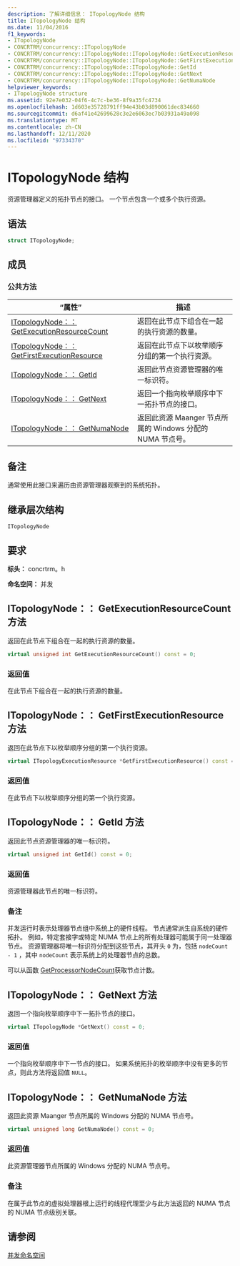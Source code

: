 ```yaml
---
description: 了解详细信息： ITopologyNode 结构
title: ITopologyNode 结构
ms.date: 11/04/2016
f1_keywords:
- ITopologyNode
- CONCRTRM/concurrency::ITopologyNode
- CONCRTRM/concurrency::ITopologyNode::ITopologyNode::GetExecutionResourceCount
- CONCRTRM/concurrency::ITopologyNode::ITopologyNode::GetFirstExecutionResource
- CONCRTRM/concurrency::ITopologyNode::ITopologyNode::GetId
- CONCRTRM/concurrency::ITopologyNode::ITopologyNode::GetNext
- CONCRTRM/concurrency::ITopologyNode::ITopologyNode::GetNumaNode
helpviewer_keywords:
- ITopologyNode structure
ms.assetid: 92e7e032-04f6-4c7c-be36-8f9a35fc4734
ms.openlocfilehash: 1d603e35728791ff94e43b03d890061dec834660
ms.sourcegitcommit: d6af41e42699628c3e2e6063ec7b03931a49a098
ms.translationtype: MT
ms.contentlocale: zh-CN
ms.lasthandoff: 12/11/2020
ms.locfileid: "97334370"
---
```

# <a name="itopologynode-structure"></a>ITopologyNode 结构

资源管理器定义的拓扑节点的接口。 一个节点包含一个或多个执行资源。

## <a name="syntax"></a>语法

```cpp
struct ITopologyNode;
```

## <a name="members"></a>成员

### <a name="public-methods"></a>公共方法

|“属性”|描述|
|----------|-----------------|
|[ITopologyNode：： GetExecutionResourceCount](#getexecutionresourcecount)|返回在此节点下组合在一起的执行资源的数量。|
|[ITopologyNode：： GetFirstExecutionResource](#getfirstexecutionresource)|返回在此节点下以枚举顺序分组的第一个执行资源。|
|[ITopologyNode：： GetId](#getid)|返回此节点资源管理器的唯一标识符。|
|[ITopologyNode：： GetNext](#getnext)|返回一个指向枚举顺序中下一拓扑节点的接口。|
|[ITopologyNode：： GetNumaNode](#getnumanode)|返回此资源 Maanger 节点所属的 Windows 分配的 NUMA 节点号。|

## <a name="remarks"></a>备注

通常使用此接口来遍历由资源管理器观察到的系统拓扑。

## <a name="inheritance-hierarchy"></a>继承层次结构

`ITopologyNode`

## <a name="requirements"></a>要求

**标头：** concrtrm。h

**命名空间：** 并发

## <a name="itopologynodegetexecutionresourcecount-method"></a><a name="getexecutionresourcecount"></a> ITopologyNode：： GetExecutionResourceCount 方法

返回在此节点下组合在一起的执行资源的数量。

```cpp
virtual unsigned int GetExecutionResourceCount() const = 0;
```

### <a name="return-value"></a>返回值

在此节点下组合在一起的执行资源的数量。

## <a name="itopologynodegetfirstexecutionresource-method"></a><a name="getfirstexecutionresource"></a> ITopologyNode：： GetFirstExecutionResource 方法

返回在此节点下以枚举顺序分组的第一个执行资源。

```cpp
virtual ITopologyExecutionResource *GetFirstExecutionResource() const = 0;
```

### <a name="return-value"></a>返回值

在此节点下以枚举顺序分组的第一个执行资源。

## <a name="itopologynodegetid-method"></a><a name="getid"></a> ITopologyNode：： GetId 方法

返回此节点资源管理器的唯一标识符。

```cpp
virtual unsigned int GetId() const = 0;
```

### <a name="return-value"></a>返回值

资源管理器此节点的唯一标识符。

### <a name="remarks"></a>备注

并发运行时表示处理器节点组中系统上的硬件线程。 节点通常派生自系统的硬件拓扑。 例如，特定套接字或特定 NUMA 节点上的所有处理器可能属于同一处理器节点。 资源管理器将唯一标识符分配到这些节点，其开头 `0` 为，包括 `nodeCount - 1` ，其中 `nodeCount` 表示系统上的处理器节点的总数。

可以从函数 [GetProcessorNodeCount](concurrency-namespace-functions.md)获取节点计数。

## <a name="itopologynodegetnext-method"></a><a name="getnext"></a> ITopologyNode：： GetNext 方法

返回一个指向枚举顺序中下一拓扑节点的接口。

```cpp
virtual ITopologyNode *GetNext() const = 0;
```

### <a name="return-value"></a>返回值

一个指向枚举顺序中下一节点的接口。 如果系统拓扑的枚举顺序中没有更多的节点，则此方法将返回值 `NULL`。

## <a name="itopologynodegetnumanode-method"></a><a name="getnumanode"></a> ITopologyNode：： GetNumaNode 方法

返回此资源 Maanger 节点所属的 Windows 分配的 NUMA 节点号。

```cpp
virtual unsigned long GetNumaNode() const = 0;
```

### <a name="return-value"></a>返回值

此资源管理器节点所属的 Windows 分配的 NUMA 节点号。

### <a name="remarks"></a>备注

在属于此节点的虚拟处理器根上运行的线程代理至少与此方法返回的 NUMA 节点的 NUMA 节点级别关联。

## <a name="see-also"></a>请参阅

[并发命名空间](concurrency-namespace.md)
